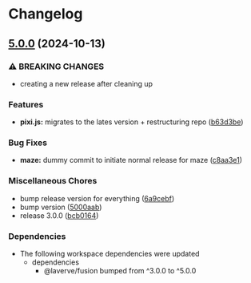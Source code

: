 # Changelog

## [5.0.0](https://github.com/laverve/fusion/compare/maze-game-v3.0.0...maze-game-v5.0.0) (2024-10-13)


### ⚠ BREAKING CHANGES

* creating a new release after cleaning up

### Features

* **pixi.js:** migrates to the lates version + restructuring repo ([b63d3be](https://github.com/laverve/fusion/commit/b63d3bee1a53ee7933b67b8e0574701b051b9186))


### Bug Fixes

* **maze:** dummy commit to initiate normal release for maze ([c8aa3e1](https://github.com/laverve/fusion/commit/c8aa3e142204616cdd84bcd9fbb926537272cd27))


### Miscellaneous Chores

* bump release version for everything ([6a9cebf](https://github.com/laverve/fusion/commit/6a9cebf80da8808a4e090f46ee267f9e7cc67a1f))
* bump version ([5000aab](https://github.com/laverve/fusion/commit/5000aaba0487d91b51c023333dd07637167cc221))
* release 3.0.0 ([bcb0164](https://github.com/laverve/fusion/commit/bcb0164e2024fab9bca5f217dc54ecea8f6ca4e5))


### Dependencies

* The following workspace dependencies were updated
  * dependencies
    * @laverve/fusion bumped from ^3.0.0 to ^5.0.0
